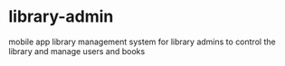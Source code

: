 # library-admin
mobile app library management system for library admins to control the library and manage users and books
